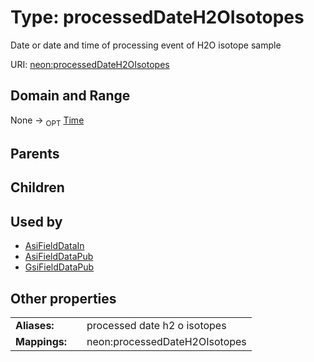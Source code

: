 
# Type: processedDateH2OIsotopes


Date or date and time of processing event of H2O isotope sample

URI: [neon:processedDateH2OIsotopes](https://data.neonscience.org/processedDateH2OIsotopes)


## Domain and Range

None ->  <sub>OPT</sub> [Time](types/Time.md)

## Parents


## Children


## Used by

 * [AsiFieldDataIn](AsiFieldDataIn.md)
 * [AsiFieldDataPub](AsiFieldDataPub.md)
 * [GsiFieldDataPub](GsiFieldDataPub.md)

## Other properties

|  |  |  |
| --- | --- | --- |
| **Aliases:** | | processed date h2 o isotopes |
| **Mappings:** | | neon:processedDateH2OIsotopes |

